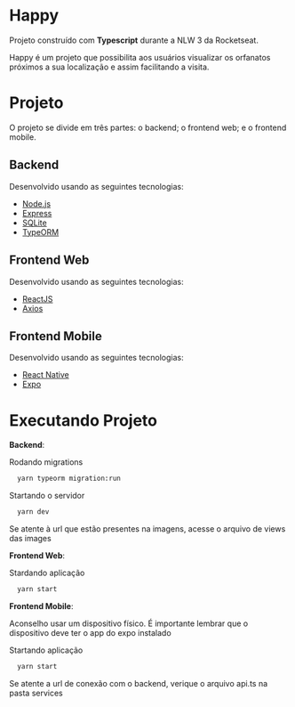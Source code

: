 # Happy

Projeto construído com **Typescript** durante a NLW 3 da Rocketseat.

Happy é um projeto que possibilita aos usuários visualizar os orfanatos próximos a sua localização e assim facilitando a visita.

# Projeto

O projeto se divide em três partes: o backend; o frontend web; e o frontend mobile.

## Backend

Desenvolvido usando as seguintes tecnologias:

- [Node.js](https://nodejs.org/en/)
- [Express](https://expressjs.com/pt-br/)
- [SQLite](https://www.sqlite.org/index.html)
- [TypeORM](https://typeorm.io/#/)

## Frontend Web

Desenvolvido usando as seguintes tecnologias:

- [ReactJS](https://pt-br.reactjs.org/)
- [Axios](https://github.com/axios/axios)

## Frontend Mobile

Desenvolvido usando as seguintes tecnologias:

- [React Native](https://reactnative.dev/)
- [Expo](https://expo.io/)

# Executando Projeto

**Backend**:

Rodando migrations

```cmd
  yarn typeorm migration:run
```

Startando o servidor

```cmd
  yarn dev
```

Se atente à url que estão presentes na imagens, acesse o arquivo de views das images


**Frontend Web**:

Stardando aplicação

```cmd
  yarn start
```

**Frontend Mobile**:

Aconselho usar um dispositivo físico. É importante lembrar que o dispositivo deve ter o app do expo instalado

Startando aplicação

```cmd
  yarn start
``` 

Se atente a url de conexão com o backend, verique o arquivo api.ts na pasta services
